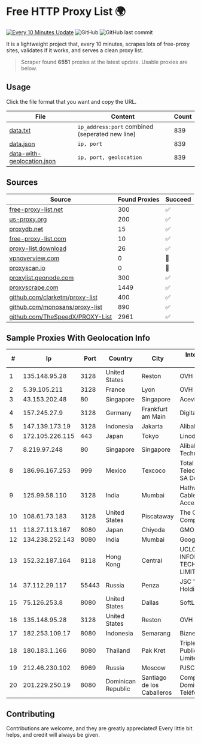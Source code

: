 
# Free HTTP Proxy List 🌍

[![Every 10 Minutes Update](https://github.com/mertguvencli/http-proxy-list/actions/workflows/main.yml/badge.svg?branch=main)](https://github.com/mertguvencli/http-proxy-list/actions/workflows/main.yml)
![GitHub](https://img.shields.io/github/license/mertguvencli/http-proxy-list)
![GitHub last commit](https://img.shields.io/github/last-commit/mertguvencli/http-proxy-list)

It is a lightweight project that, every 10 minutes, scrapes lots of free-proxy sites, validates if it works, and serves a clean proxy list.


> Scraper found **6551** proxies at the latest update. Usable proxies are below.

## Usage

Click the file format that you want and copy the URL.


|File|Content|Count|
|----|-------|-----|
|[data.txt](https://raw.githubusercontent.com/mertguvencli/http-proxy-list/main/proxy-list/data.txt)|`ip_address:port` combined (seperated new line)|839|
|[data.json](https://raw.githubusercontent.com/mertguvencli/http-proxy-list/main/proxy-list/data.json)|`ip, port`|839|
|[data-with-geolocation.json](https://raw.githubusercontent.com/mertguvencli/http-proxy-list/main/proxy-list/data-with-geolocation.json)|`ip, port, geolocation`|839|

## Sources

|Source|Found Proxies|Succeed|
|------|-------------|-------|
|[free-proxy-list.net](https://free-proxy-list.net)|300|✅|
|[us-proxy.org](https://www.us-proxy.org)|200|✅|
|[proxydb.net](http://proxydb.net)|15|✅|
|[free-proxy-list.com](https://free-proxy-list.com/?page=&port=&type%5B%5D=http&type%5B%5D=https&up_time=0&search=Search)|10|✅|
|[proxy-list.download](https://www.proxy-list.download/HTTP)|26|✅|
|[vpnoverview.com](https://vpnoverview.com/privacy/anonymous-browsing/free-proxy-servers)|0|🚫|
|[proxyscan.io](https://www.proxyscan.io)|0|🚫|
|[proxylist.geonode.com](https://proxylist.geonode.com/api/proxy-list?limit=300&page=1&sort_by=lastChecked&sort_type=desc&protocols=http,https)|300|✅|
|[proxyscrape.com](https://api.proxyscrape.com/v2/?request=displayproxies&protocol=http&timeout=10000&country=all&ssl=all&anonymity=all)|1449|✅|
|[github.com/clarketm/proxy-list](https://raw.githubusercontent.com/clarketm/proxy-list/master/proxy-list-raw.txt)|400|✅|
|[github.com/monosans/proxy-list](https://raw.githubusercontent.com/monosans/proxy-list/main/proxies/http.txt)|890|✅|
|[github.com/TheSpeedX/PROXY-List](https://raw.githubusercontent.com/TheSpeedX/PROXY-List/master/http.txt)|2961|✅|


## Sample Proxies With Geolocation Info

|#|Ip|Port|Country|City|Internet Service Provider|
|-|--|----|-------|----|-------------------------|
|1|135.148.95.28|3128|United States|Reston|OVH SAS|
|2|5.39.105.211|3128|France|Lyon|OVH SAS|
|3|43.153.202.48|80|Singapore|Singapore|Aceville Pte.ltd|
|4|157.245.27.9|3128|Germany|Frankfurt am Main|DigitalOcean, LLC|
|5|147.139.173.19|3128|Indonesia|Jakarta|Alibaba.com LLC|
|6|172.105.226.115|443|Japan|Tokyo|Linode, LLC|
|7|8.219.97.248|80|Singapore|Singapore|Alibaba (US) Technology Co., Ltd.|
|8|186.96.167.253|999|Mexico|Texcoco|Total Play Telecomunicaciones SA De CV|
|9|125.99.58.110|3128|India|Mumbai|Hathway IP over Cable Internet Access|
|10|108.61.73.183|3128|United States|Piscataway|The Constant Company|
|11|118.27.113.167|8080|Japan|Chiyoda|GMO Internet, Inc.|
|12|134.238.252.143|8080|India|Mumbai|Google LLC|
|13|152.32.187.164|8118|Hong Kong|Central|UCLOUD INFORMATION TECHNOLOGY (HK) LIMITED|
|14|37.112.29.117|55443|Russia|Penza|JSC "ER-Telecom Holding"|
|15|75.126.253.8|8080|United States|Dallas|SoftLayer|
|16|135.148.95.28|3128|United States|Reston|OVH SAS|
|17|182.253.109.17|8080|Indonesia|Semarang|Biznet Metronet|
|18|180.183.1.166|8080|Thailand|Pak Kret|Triple T Broadband Public Company Limited|
|19|212.46.230.102|6969|Russia|Moscow|PJSC "Vimpelcom"|
|20|201.229.250.19|8080|Dominican Republic|Santiago de los Caballeros|Compañía Dominicana de Teléfonos S. A.|



## Contributing

Contributions are welcome, and they are greatly appreciated! Every
little bit helps, and credit will always be given.

